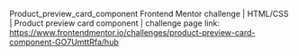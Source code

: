Product_preview_card_component
Frontend Mentor challenge | HTML/CSS | Product preview card component | challenge page link: https://www.frontendmentor.io/challenges/product-preview-card-component-GO7UmttRfa/hub
